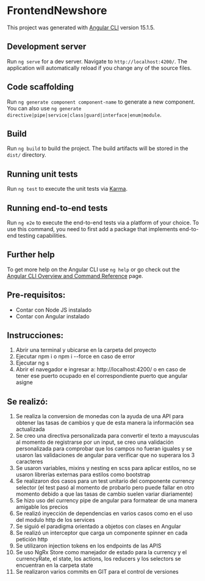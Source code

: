# FrontendNewshore

This project was generated with [Angular CLI](https://github.com/angular/angular-cli) version 15.1.5.

## Development server

Run `ng serve` for a dev server. Navigate to `http://localhost:4200/`. The application will automatically reload if you change any of the source files.

## Code scaffolding

Run `ng generate component component-name` to generate a new component. You can also use `ng generate directive|pipe|service|class|guard|interface|enum|module`.

## Build

Run `ng build` to build the project. The build artifacts will be stored in the `dist/` directory.

## Running unit tests

Run `ng test` to execute the unit tests via [Karma](https://karma-runner.github.io).

## Running end-to-end tests

Run `ng e2e` to execute the end-to-end tests via a platform of your choice. To use this command, you need to first add a package that implements end-to-end testing capabilities.

## Further help

To get more help on the Angular CLI use `ng help` or go check out the [Angular CLI Overview and Command Reference](https://angular.io/cli) page.

## Pre-requisitos:

- Contar con Node JS instalado
- Contar con Angular instalado

## Instrucciones:

1. Abrir una terminal y ubicarse en la carpeta del proyecto
2. Ejecutar npm i o npm i --force en caso de error
3. Ejecutar ng s
4. Abrir el navegador e ingresar a: http://localhost:4200/ o en caso de tener ese puerto ocupado en el correspondiente puerto que angular asigne

## Se realizó:

1. Se realiza la conversion de monedas con la ayuda de una API para obtener las tasas de cambios y que de esta manera la información sea actualizada
2. Se creo una directiva personalizada para convertir el texto a mayusculas al momento de registrarse por un input, se creo una validación personalizada para comprobar que los campos no fueran iguales y se usaron las validaciones de angular para verificar que no superara los 3 caracteres
3. Se usaron variables, mixins y nesting en scss para aplicar estilos, no se usaron librerías externas para estilos como bootstrap
4. Se realizaron dos casos para un test unitario del componente currency selector (el test pasó al momento de probarlo pero puede fallar en otro momento debido a que las tasas de cambio suelen variar diariamente)
5. Se hizo uso del currency pipe de angular para formatear de una manera amigable los precios
6. Se realizó inyección de dependencias en varios casos como en el uso del modulo http de los services
7. Se siguió el paradigma orientado a objetos con clases en Angular
8. Se realizó un interceptor que carga un componente spinner en cada petición http
9. Se utilizaron injection tokens en los endpoints de las APIS
10. Se uso NgRx Store como manejador de estado para la currency y el currencyRate, el state, los actions, los reducers y los selectors se encuentran en la carpeta state
11. Se realizaron varios commits en GIT para el control de versiones

